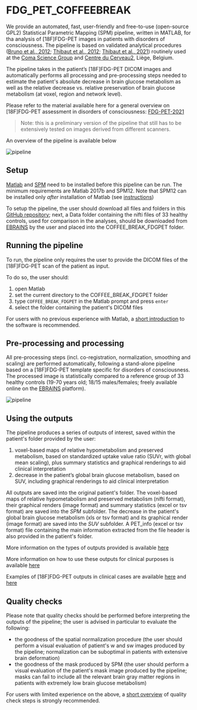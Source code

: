 # FDG\_PET\_COFFEEBREAK

We provide an automated, fast, user-friendly and free-to-use (open-source GPL2) Statistical Parametric Mapping (SPM) pipeline, written in MATLAB, for tha analysis of [18F]FDG-PET images in patients with disorders of consciousness. The pipeline is based on validated analytical procedures ([Bruno et al., 2012](https://pubmed.ncbi.nlm.nih.gov/22081100/); [Thibaut et al., 2012](https://pubmed.ncbi.nlm.nih.gov/22366927/); [Thibaut et al., 2021](https://pubmed.ncbi.nlm.nih.gov/33938027/)) routinely used at the [Coma Science Group](https://www.coma.uliege.be/) and [Centre du Cerveau2](https://www.chuliege.be/jcms/c2_18822094/fr/centre-du-cerveau/accueil), Liège, Belgium.

The pipeline takes in the patient’s [18F]FDG-PET DICOM images and automatically performs all processing and pre-processing steps needed to estimate the patient's absolute decrease in brain glucose metabolism as well as the relative decrease vs. relative preservation of brain glucose metabolism (at voxel, region and network level).

Please refer to the material available here for a general overview on [18F]FDG-PET assessment in disorders of consciousness: [FDG-PET-2021](https://indico.giga.uliege.be/e/FDG-PET-2021)

> Note: this is a preliminary version of the pipeline that still has to be extensively tested on images derived from different scanners.

An overview of the pipeline is available below 

![pipeline](https://github.com/tincala91/COFFEE_BREAK_FDGPET/blob/main/doc/consciousness_fdg_pipeline.png)



## Setup 

[Matlab](https://nl.mathworks.com/products/matlab.html?s_tid=hp_ff_p_matlab) and [SPM](https://www.fil.ion.ucl.ac.uk/spm/software/download/) need to be installed before this pipeline can be run. The minimum requirements are Matlab 2017b and SPM12. Note that SPM12 can be installed only *after* installation of Matlab (see [instructions](https://en.wikibooks.org/wiki/SPM/Installation_on_Windows))

To setup the pipeline, the user should download all files and folders in this [GitHub repository](https://github.com/GIGA-Consciousness/COFFEE_BREAK_FDGPET); next, a Data folder containing the nifti files of 33 healthy controls, used for comparison in the analyses, should be downloaded from [EBRAINS](https://search.kg.ebrains.eu/instances/Dataset/68a61eab-7ba9-47cf-be78-b9addd64bb2f) by the user and placed into the COFFEE_BREAK_FDGPET folder.



## Running the pipeline

To run, the pipeline only requires the user to provide the DICOM files of the [18F]FDG-PET scan of the patient as input. 

To do so, the user should:
1) open Matlab
2) set the current directory to the COFFEE_BREAK_FDGPET folder
2) type `COFFEE_BREAK_FDGPET` in the Matlab prompt and press `enter`
3) select the folder containing the patient's DICOM files

For users with no previous experience with Matlab, a [short introduction](https://www.youtube.com/watch?v=0T2a-lZhMsk) to the software is recommended.



## Pre-processing and processing

All pre-processing steps (incl. co-registration, normalization, smoothing and scaling) are performed automatically, following a stand-alone pipeline based on a [18F]FDG-PET template specific for disorders of consciousness. 
The processed image is statistically compared to a reference group of 33 healthy controls (19-70 years old; 18/15 males/females; freely available online on the [EBRAINS](https://search.kg.ebrains.eu/instances/Dataset/68a61eab-7ba9-47cf-be78-b9addd64bb2f) platform).

![pipeline](https://github.com/tincala91/COFFEE_BREAK_FDGPET/blob/main/doc/consciousness_fdg_pipeline_analysis.png)

## Using the outputs

The pipeline produces a series of outputs of interest, saved within the patient's folder provided by the user:
1) voxel-based maps of relative hypometabolism and preserved metabolism, based on standardized uptake value ratio (SUVr, with global mean scaling), plus summary statistics and graphical renderings to aid clinical interpretation 
2) decrease in the patient’s global brain glucose metabolism, based on SUV, including graphical renderings to aid clinical interpretation 

All outputs are saved into the original patient's folder. 
The voxel-based maps of relative hypometabolism and preserved metabolism (nifti format), their graphical renders (image format) and summary statistics (excel or tsv format) are saved into the *SPM* subfolder.
The decrease in the patient's global brain glucose metabolism (xls or tsv format) and its graphical render (image format) are saved into the *SUV* subfolder.
A PET_info (excel or tsv format) file containing the main information extracted from the file header is also provided in the patient's folder.

More information on the types of outputs provided is available [here](https://www.youtube.com/watch?v=ncFcTxUuUK4&list=PLClpNB6uNhfHnBARU2MkRgASyM7M8WOGY&index=11)

More information on how to use these outputs for clinical purposes is available [here](https://www.youtube.com/watch?v=DENEYRvDaiA&list=PLClpNB6uNhfHnBARU2MkRgASyM7M8WOGY&index=12)

Examples of [18F]FDG-PET outputs in clinical cases are available [here](https://www.youtube.com/watch?v=CmX3zHdkI3A&list=PLClpNB6uNhfHnBARU2MkRgASyM7M8WOGY&index=13) and [here](https://www.youtube.com/watch?v=CmX3zHdkI3A&list=PLClpNB6uNhfHnBARU2MkRgASyM7M8WOGY&index=14)



## Quality checks

Please note that quality checks should be performed before interpreting the outputs of the pipeline; the user is advised in particular to evaluate the following: 
- the goodness of the spatial normalization procedure (the user should perform a visual evaluation of patient's w and sw images produced by the pipeline; normalization can be suboptimal in patients with extensive brain deformation)
- the goodness of the mask produced by SPM (the user should perform a visual evaluation of the patient's mask image produced by the pipeline; masks can fail to include all the relevant brain gray matter regions in patients with extremely low brain glucose metabolism)

For users with limited experience on the above, a [short overview](https://www.youtube.com/watch?v=UdRekc62ve0&list=PLClpNB6uNhfHnBARU2MkRgASyM7M8WOGY&index=10) of quality check steps is strongly recommended.

